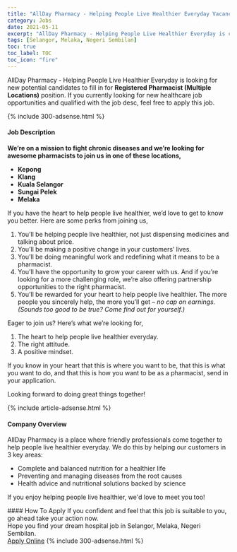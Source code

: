 ```yaml
---
title: "AllDay Pharmacy - Helping People Live Healthier Everyday Vacancies Registered Pharmacist (Multiple Locations)" 
category: Jobs 
date: 2021-05-11 
excerpt: "AllDay Pharmacy - Helping People Live Healthier Everyday is currently looking for suitable person to fill in the Registered Pharmacist (Multiple Locations) which positioned at Selangor, Melaka, Negeri Sembilan" 
tags: [Selangor, Melaka, Negeri Sembilan] 
toc: true 
toc_label: TOC 
toc_icon: "fire" 
--- 
```


<p>AllDay Pharmacy - Helping People Live Healthier Everyday is looking for new potential candidates to fill in for <b>Registered Pharmacist (Multiple Locations)</b> position. If you currently looking for new healthcare job opportunities and qualified with the job desc, feel free to apply this job.
</p>{% include 300-adsense.html %} 
<div><div><h4>Job Description</h4></div><div><div><span><div><p><strong>We&#8217;re on a mission to fight chronic diseases and we&#8217;re looking for awesome pharmacists to join us in one of these locations,</strong></p><ul><li><strong>Kepong</strong></li><li><strong>Klang</strong></li><li><strong>Kuala Selangor</strong></li><li><strong>Sungai Pelek</strong></li><li><strong>Melaka</strong></li></ul><p><span>If you have the heart to help people live healthier, we&#8217;d love to get to know you better. Here are some perks from joining us,</span></p><ol><li><span>You&#8217;ll be helping people live healthier, not just dispensing medicines and talking about price.</span></li><li><span>You&#8217;ll be making a positive change in your customers&#8217; lives.</span></li><li><span>You&#8217;ll be doing meaningful work and redefining what it means to be a pharmacist.</span></li><li><span>You&#8217;ll have the opportunity to grow your career with us. And if you&#8217;re looking for a more challenging role, we&#8217;re also offering partnership opportunities to the right pharmacist.</span></li><li><span>You&#8217;ll be rewarded for your heart to help people live healthier. The more people you sincerely help, the more you&#8217;ll get &#8211; </span><em>no cap on earnings. (Sounds too good to be true? Come find out for yourself.)</em></li></ol><p><span>Eager to join us? Here&#8217;s what we&#8217;re looking for,</span></p><ol><li><span>The heart to help people live healthier everyday.</span></li><li><span>The right attitude.</span></li><li><span>A positive mindset.</span></li></ol><p><span>If you know in your heart that this is where you want to be, that this is what you want to do, and that this is how you want to be as a pharmacist, send in your application.</span></p><p><span>Looking forward to doing great things together!</span></p></div></span></div></div></div> 
{% include article-adsense.html %} 
<div><div><h4>Company Overview</h4></div><div><div><span><div><p>AllDay Pharmacy is a place where friendly professionals come together to help people live healthier everyday. We do this by helping our customers in 3 key areas:</p><ul><li>Complete and balanced nutrition for a healthier life</li><li>Preventing and managing diseases from the root causes</li><li>Health advice and nutritional solutions backed by science</li></ul><p>If you enjoy helping people live healthier, we'd love to meet you too!</p></div></span></div></div></div> 
#### How To Apply 
If you confident and feel that this job is suitable to you, go ahead take your action now. <br/> 
Hope you find your dream hospital job in Selangor, Melaka, Negeri Sembilan. <br/> 
<a href="https://www.jobstreet.com.my/en/job/registered-pharmacist-multiple-locations-4562377?jobId=jobstreet-my-job-4562377" class="btn btn--warning" target="_blank" rel="nofollow noopenner">Apply Online</a> 
{% include 300-adsense.html %} 